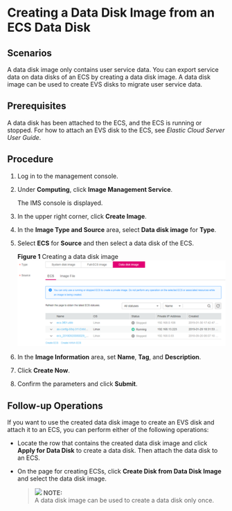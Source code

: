 # Creating a Data Disk Image from an ECS Data Disk<a name="EN-US_TOPIC_0102644450"></a>

## Scenarios<a name="section18717101118575"></a>

A  data disk image  only contains user service data. You can export service data on data disks of an ECS by creating a data disk image. A data disk image can be used to create EVS disks to migrate user service data.

## Prerequisites<a name="section5577833119352"></a>

A data disk has been attached to the ECS, and the ECS is running or stopped. For how to attach an EVS disk to the ECS, see  _Elastic Cloud Server User Guide_.

## Procedure<a name="section175352011190"></a>

1.  Log in to the management console.
2.  Under  **Computing**, click  **Image Management Service**.

    The IMS console is displayed.

3.  In the upper right corner, click  **Create Image**.
4.  In the  **Image Type and Source**  area, select  **Data disk image**  for  **Type**.
5.  Select  **ECS**  for  **Source**  and then select a data disk of the ECS.

    **Figure  1**  Creating a data disk image<a name="fig197535202193"></a>  
    ![](figures/creating-a-data-disk-image.png "creating-a-data-disk-image")

6.  In the  **Image Information**  area, set  **Name**,  **Tag**, and  **Description**.
7.  Click  **Create Now**.
8.  Confirm the parameters and click  **Submit**.

## Follow-up Operations<a name="section14131852173714"></a>

If you want to use the created data disk image to create an EVS disk and attach it to an ECS, you can perform either of the following operations:

-   Locate the row that contains the created data disk image and click  **Apply for Data Disk**  to create a data disk. Then attach the data disk to an ECS.
-   On the page for creating ECSs, click  **Create Disk from Data Disk Image**  and select the data disk image.

    >![](/images/icon-note.gif) **NOTE:**   
    >A data disk image can be used to create a data disk only once.   


